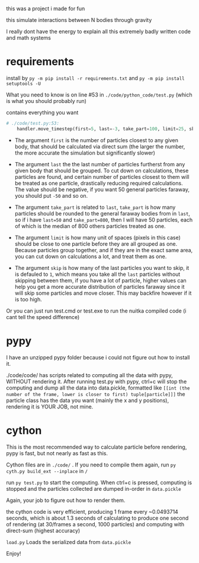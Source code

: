 this was a project i made for fun

this simulate interactions between N bodies through gravity

I really dont have the energy to explain all this extremely badly written code and math systems


# requirements
install by `py -m pip install -r requirements.txt` and `py -m pip install setuptools -U`

What you need to know is on line #53 in `./code/python_code/test.py` (which is what you should probably run)

contains everything you want

```py
# ./code/test.py:53:
    handler.move_timestep(first=5, last=-3, take_part=100, limit=25, skip=10, direction_func=np.median)
```

* The argument `first` is the number of particles closest to any given body, that should be calculated via direct sum (the larger the number, the more accurate the simulation but significantly slower)

* The argument `last` the the last number of particles furtherst from any given body that should be grouped. To cut down on calculations, these particles are found, and certain number of particles closest to them will be treated as one particle, drastically reducing required calculations. The value should be negative, if you want 50 general particles faraway, you should put `-50` and so on.

* The argument `take_part` is related to `last`, `take_part` is how many particles should be rounded to the general faraway bodies from in `last`, so if i have `last=50` and `take_part=800`, then I will have 50 particles, each of which is the median of 800 others particles treated as one.

* The argument `limit` is how many unit of spaces (pixels in this case) should be close to one particle before they are all grouped as one. Because particles group together, and if they are in the exact same area, you can cut down on calculations a lot, and treat them as one.

* The argument `skip` is how many of the last particles you want to skip, it is defauled to `1`, which means you take all the `last` particles without skipping between them, if you have a lot of particle, higher values can help you get a more accurate distribution of particles faraway since it will skip some particles and move closer. This may backfire however if it is too high.

Or you can just run test.cmd or test.exe to run the nuitka compiled code (i cant tell the speed difference)
# pypy

I have an unzipped pypy folder because i could not figure out how to install it.

./code/code/ has scripts related to computing all the data with pypy, WITHOUT rendering it. After running test.py with pypy, ctrl+c will stop the computing and dump all the data into data.pickle, formatted like `[[int (the number of the frame, lower is closer to first) tuple[particle]]]` the particle class has the data you want (mainly the x and y positions), rendering it is YOUR JOB, not mine.

# cython

This is the most recommended way to calculate particle before rendering, pypy is fast, but not nearly as fast as this.

Cython files are in `./code/` . If you need to compile them again, run `py cyth.py build_ext --inplace` in `/`

run `py test.py` to start the computing. When ctrl+c is pressed, computing is stopped and the particles collected are dumped in-order in `data.pickle`

Again, your job to figure out how to render them.

the cython code is very efficient, producing 1 frame every ~0.0493714 seconds, which is about 1.3 seconds of calculating to produce one second of rendering (at 30/frames a second, 1000 particles) and computing with direct-sum (highest accuracy)

`load.py` Loads the serialized data from `data.pickle`

Enjoy!